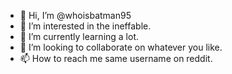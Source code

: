 - 👋 Hi, I’m @whoisbatman95
- 👀 I’m interested in the ineffable.
- 🌱 I’m currently learning a lot.
- 💞️ I’m looking to collaborate on whatever you like.
- 📫 How to reach me same username on reddit.

<!---
whoisbatman95/whoisbatman95 is a ✨ special ✨ repository because its `README.md` (this file) appears on your GitHub profile.
You can click the Preview link to take a look at your changes.
--->
